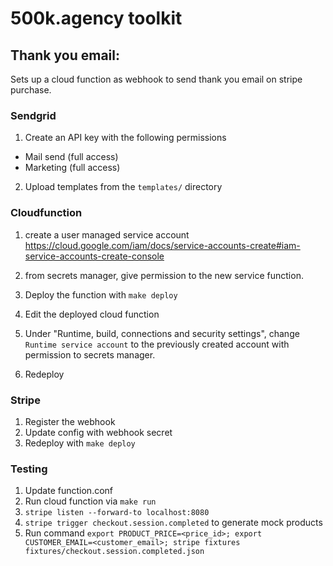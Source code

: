 # 500k.agency toolkit

## Thank you email:

Sets up a cloud function as webhook to send thank you email on stripe
  purchase.

### Sendgrid

1. Create an API key with the following permissions

- Mail send (full access)
- Marketing (full access)

2. Upload templates from the `templates/` directory


### Cloudfunction

1. create a user managed service account
    https://cloud.google.com/iam/docs/service-accounts-create#iam-service-accounts-create-console

2. from secrets manager, give permission to the new service function.

3. Deploy the function with `make deploy`

4. Edit the deployed cloud function

5. Under "Runtime, build, connections and security settings", change `Runtime
   service account` to the previously created account with permission to secrets
   manager.

6. Redeploy

### Stripe

1. Register the webhook
2. Update config with webhook secret
3. Redeploy with `make deploy`

### Testing

1. Update function.conf
2. Run cloud function via `make run`
3. `stripe listen --forward-to localhost:8080`
4. `stripe trigger checkout.session.completed` to generate mock products
5. Run command `export PRODUCT_PRICE=<price_id>; export CUSTOMER_EMAIL=<customer_email>; stripe fixtures fixtures/checkout.session.completed.json`
